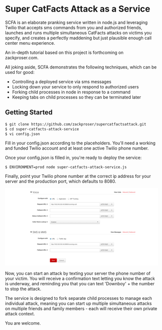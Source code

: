 # Super CatFacts Attack as a Service

SCFA is an elaborate pranking service written in node.js and leveraging Twilio that accepts sms commands from you and authorized friends, launches and runs multiple simultaneous CatFacts attacks on victims you specify, and creates a perfectly maddening but just plausible enough call center menu experience. 

An in-depth tutorial based on this project is forthcoming on zackproser.com.

All joking aside, SCFA demonstrates the following techniques, which can be used for good:

  - Controlling a deployed service via sms messages
  - Locking down your service to only respond to authorized users
  - Forking child processes in node in response to a command
  - Keeping tabs on child processes so they can be terminated later

## Getting Started
    $ git clone https://github.com/zackproser/supercatfactsattack.git 
    $ cd super-catfacts-attack-service
    $ vi config.json 
    
Fill in your config.json according to the placeholders. You'll need a working and funded Twilio account and at least one active Twilio phone number.

Once your config.json is filled in, you're ready to deploy the service: 

    $ ENVIRONMENT=prod node super-catfacts-attack-service.js

Finally, point your Twilio phone number at the correct ip address for your server and the production port, which defaults to 8080. 

![Configuring CatFacts Attack Server URLs](/public/img/twilio-dashboard-config.png)

Now, you can start an attack by texting your server the phone number of your victim. You will receive a confirmation text letting you know the attack is underway, and reminding you that you can text 'Downboy' + the number to stop the attack. 

The service is designed to fork separate child processes to manage each individual attack, meaning you can start up multiple simultaneous attacks on multiple friends and family members - each will receive their own private attack context.

You are welcome.
